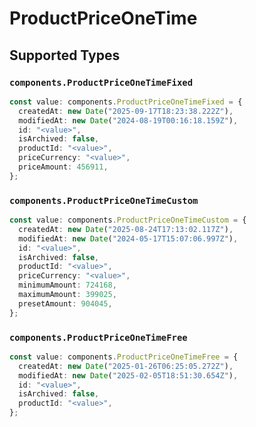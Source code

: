 # ProductPriceOneTime


## Supported Types

### `components.ProductPriceOneTimeFixed`

```typescript
const value: components.ProductPriceOneTimeFixed = {
  createdAt: new Date("2025-09-17T18:23:38.222Z"),
  modifiedAt: new Date("2024-08-19T00:16:18.159Z"),
  id: "<value>",
  isArchived: false,
  productId: "<value>",
  priceCurrency: "<value>",
  priceAmount: 456911,
};
```

### `components.ProductPriceOneTimeCustom`

```typescript
const value: components.ProductPriceOneTimeCustom = {
  createdAt: new Date("2025-08-24T17:13:02.117Z"),
  modifiedAt: new Date("2024-05-17T15:07:06.997Z"),
  id: "<value>",
  isArchived: false,
  productId: "<value>",
  priceCurrency: "<value>",
  minimumAmount: 724168,
  maximumAmount: 399025,
  presetAmount: 904045,
};
```

### `components.ProductPriceOneTimeFree`

```typescript
const value: components.ProductPriceOneTimeFree = {
  createdAt: new Date("2025-01-26T06:25:05.272Z"),
  modifiedAt: new Date("2025-02-05T18:51:30.654Z"),
  id: "<value>",
  isArchived: false,
  productId: "<value>",
};
```

